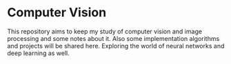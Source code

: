 # Computer Vision

This repository aims to keep my study of computer vision and image processing and some notes about it.
Also some implementation algorithms and projects will be shared here.
Exploring the world of neural networks and deep learning as well.

